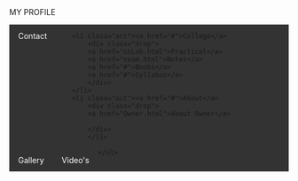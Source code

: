  <!DOCTYPE html>
<html lang="en">
<head>
<tittle>MY PROFILE<tittle/>
    <meta charset="UTF-8">
    <meta name="viewport" content="width=device-width, initial-scale=1.0">
    <meta http-equiv="X-UA-Compatible" content="ie=edge">
    <title>HTML</title>
    <style>
        * {
            margin: 0;
        }
    .body {
        width: 100%;
        height: 100vh;
        background-image: url("cse_043.JPG");
        background-position: center;
        background-repeat: no-repeat;
        background-size: 100% 100%;
    }
    @media screen and (min-width: 800px){
        .body {
        width: 100%;
        height: 100vh;
        background-image: url("has14.jpeg");
        background-position: center;
        background-repeat: no-repeat;
        background-size: 100% 100%;
        }
        
    }
    ul {
        list-style-type: none;
        background: #333;
        overflow: hidden;
        padding: 0;

    }
    li {
        float: left;
    }
    a {
        display: inline-block;
        text-decoration: none;
        color: white;
        padding: 12px 16px;
    }
    a:hover {
        background: black;
    }
    .drop {
        position: absolute;
        background: rgba(51, 51, 51, 0.555);
        display: none;
        box-shadow: 2px 2px 10px black;

    }
    .drop a {
        display: block;
    }
    .act:hover{
        background: red;
    }

    .act:hover .drop{
        display: block;
        
    }
    
    

    </style>
</head>
<body>
    <div class="body">
    <ul>
        <li><a href="https://www.justdial.com/Muzaffarpur/Waseem-Diagnostic-Center-Near-Dr-M-Nizamuddin-Pakki-Sarai/9999PX621-X621-170929142727-A8I2_BZDET/photos">HASEEB RAZA BLOGS</a></li>
</style>
</head>
<body>
    <div class="body">
    <ul>
        <li class="act"><a href="#">Contact</a>
            <div class="drop">
            <a href="details.html">Details</a>
            </div>
            </li>

        <li class="act"><a href="#">College</a>
            <div class="drop">
            <a href="osLab.html">Practical</a>
            <a href="exam.html">Notes</a>
            <a href="#">Books</a>
            <a href="#">Syllabus</a>
            </div>
        </li>
        <li class="act"><a href="#">About</a> 
            <div class="drop">
            <a href="Owner.html">About Owner</a>
            
            </div>
            </li>
<li class="act"><a href="#">Gallery</a>
            <div class="drop">
            <a href="pic.html">My pics</a>
            <a href="#">Friends pic</a>
            </div>
        </li>
 <li class="act"><a href="#">Video's</a>
            <div class="drop">
            <a href="videoaddin.html">About clip</a>
            <a href="funny.html">Funny clips</a>
            <a href="#">Memorised clips</a>
            <a href="#">Family clips</a>
            </div>
        </li>


    </ul>
</div>
</body>
</html>
